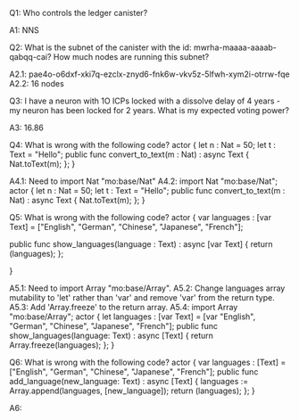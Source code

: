 Q1: Who controls the ledger canister?

A1: NNS

Q2: What is the subnet of the canister with the id: mwrha-maaaa-aaaab-qabqq-cai? How much nodes are running this subnet?

A2.1: pae4o-o6dxf-xki7q-ezclx-znyd6-fnk6w-vkv5z-5lfwh-xym2i-otrrw-fqe 
A2.2: 16 nodes

Q3: I have a neuron with 1O ICPs locked with a dissolve delay of 4 years - my neuron has been locked for 2 years. What is my expected voting power?

A3: 16.86

Q4: What is wrong with the following code? actor { let n : Nat = 50; let t : Text = "Hello";
public func convert_to_text(m : Nat) : async Text { Nat.toText(m); };
}

A4.1: Need to import Nat "mo:base/Nat"
A4.2: 
import Nat "mo:base/Nat";
actor {
  let n : Nat = 50;
  let t : Text = "Hello";
  public func convert_to_text(m : Nat) : async Text {
    Nat.toText(m);
  };
}

Q5: What is wrong with the following code? actor { var languages : [var Text] = ["English", "German", "Chinese", "Japanese", "French"];

public func show_languages(language : Text) : async [var Text] { return (languages); };

}

A5.1: Need to import Array "mo:base/Array".
A5.2: Change languages array mutability to 'let' rather than 'var' and remove 'var' from the return type.
A5.3: Add 'Array.freeze' to the return array.
A5.4: 
import Array "mo:base/Array";
actor {
  let languages : [var Text] = [var "English", "German", "Chinese", "Japanese", "French"];
  public func show_languages(language: Text) : async [Text] {
    return Array.freeze(languages);
  };
}

Q6: What is wrong with the following code? actor { var languages : [Text] = ["English", "German", "Chinese", "Japanese", "French"];
public func add_language(new_language: Text) : async [Text] { languages := Array.append(languages, [new_language]); return (languages); };
}

A6: